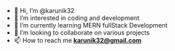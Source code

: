 - 👋 Hi, I’m @karunik32
- 👀 I’m interested in coding and development
- 🌱 I’m currently learning MERN fullStack Development
- 💞️ I’m looking to collaborate on various projects
- 📫 How to reach me **karunik32@gmail.com**

<!---
karunik32/karunik32 is a ✨ special ✨ repository because its `README.md` (this file) appears on your GitHub profile.
You can click the Preview link to take a look at your changes.
--->
